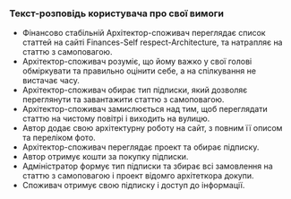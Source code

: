 ### Текст-розповідь користувача про свої вимоги
- Фінансово стабільній Архітектор-споживач переглядає список статтей на сайті Finances-Self respect-Architecture, та натрапляє на статтю з самоповагою.
- Архітектор-споживач розуміє, що йому важко у свої голові обміркувати та правильно оцінити себе, а на спілкування не вистачає часу.
- Архітектор-споживач обирає тип підписки, який дозволяє переглянути та завантажити статтю з самоповагою.
- Архітектор-споживач замислюється над тим, щоб переглядати статтю на чистому повітрі і виходить на вулицю.
- Автор додає свою архітектурну роботу на сайт, з повним її описом та переліком фото.
- Архітектор-споживач переглядає проект та обирає підписку.
- Автор отримує кошти за покупку підписки.
- Адміністратор формує тип підписки та збирає всі замовлення на статтю з самоповагою і проект відомго архітеткора докупи.
- Споживач отримує свою підписку і доступ до інформації.
